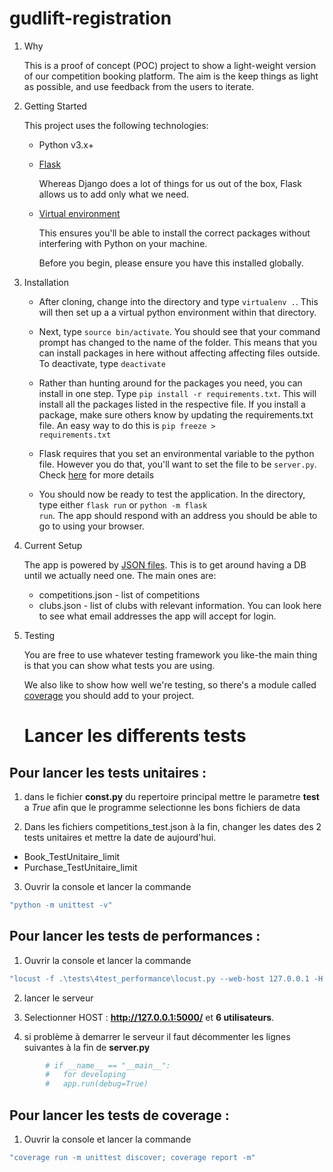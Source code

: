 # gudlift-registration

1. Why


    This is a proof of concept (POC) project to show a light-weight version of our competition booking platform. The aim is the keep things as light as possible, and use feedback from the users to iterate.

2. Getting Started

    This project uses the following technologies:

    * Python v3.x+

    * [Flask](https://flask.palletsprojects.com/en/1.1.x/)

        Whereas Django does a lot of things for us out of the box, Flask allows us to add only what we need. 
     

    * [Virtual environment](https://virtualenv.pypa.io/en/stable/installation.html)

        This ensures you'll be able to install the correct packages without interfering with Python on your machine.

        Before you begin, please ensure you have this installed globally. 


3. Installation

    - After cloning, change into the directory and type <code>virtualenv .</code>. This will then set up a a virtual python environment within that directory.

    - Next, type <code>source bin/activate</code>. You should see that your command prompt has changed to the name of the folder. This means that you can install packages in here without affecting affecting files outside. To deactivate, type <code>deactivate</code>

    - Rather than hunting around for the packages you need, you can install in one step. Type <code>pip install -r requirements.txt</code>. This will install all the packages listed in the respective file. If you install a package, make sure others know by updating the requirements.txt file. An easy way to do this is <code>pip freeze > requirements.txt</code>

    - Flask requires that you set an environmental variable to the python file. However you do that, you'll want to set the file to be <code>server.py</code>. Check [here](https://flask.palletsprojects.com/en/1.1.x/quickstart/#a-minimal-application) for more details

    - You should now be ready to test the application. In the directory, type either <code>flask run</code> or <code>python -m flask run</code>. The app should respond with an address you should be able to go to using your browser.

4. Current Setup

    The app is powered by [JSON files](https://www.tutorialspoint.com/json/json_quick_guide.htm). This is to get around having a DB until we actually need one. The main ones are:
     
    * competitions.json - list of competitions
    * clubs.json - list of clubs with relevant information. You can look here to see what email addresses the app will accept for login.

5. Testing

    You are free to use whatever testing framework you like-the main thing is that you can show what tests you are using.

   

    We also like to show how well we're testing, so there's a module called 
    [coverage](https://coverage.readthedocs.io/en/coverage-5.1/) you should add to your project.

   # Lancer les differents tests

## Pour lancer les tests unitaires :

1. dans le fichier **const.py** du repertoire principal mettre le parametre **test** a *True* afin que le programme selectionne les bons fichiers de data

2. Dans les fichiers competitions_test.json à la fin, changer les dates des 2 tests unitaires et mettre la date de aujourd'hui.

- Book_TestUnitaire_limit
- Purchase_TestUnitaire_limit

3. Ouvrir la console et lancer la commande 

```bash
"python -m unittest -v"
```
## Pour lancer les tests de performances :

1. Ouvrir la console et lancer la commande 
```bash
"locust -f .\tests\4test_performance\locust.py --web-host 127.0.0.1 -H 127.0.0.1:5000"
```
2. lancer le serveur 

3. Selectionner HOST : **http://127.0.0.1:5000/** et **6 utilisateurs**.

4. si problème à demarrer le serveur il faut décommenter les lignes suivantes à la fin de **server.py**
```bash
		# if __name__ == "__main__":
		#   for developing
		#   app.run(debug=True)
```
## Pour lancer les tests de coverage :

1. Ouvrir la console et lancer la commande 
```bash
"coverage run -m unittest discover; coverage report -m"
```

